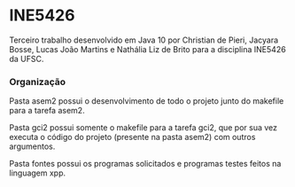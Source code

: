 # INE5426

Terceiro trabalho desenvolvido em Java 10 por Christian de Pieri, Jacyara Bosse, Lucas João Martins e Nathália Liz de Brito para a disciplina INE5426 da UFSC.

### Organização ###

Pasta asem2 possui o desenvolvimento de todo o projeto junto do makefile para a tarefa asem2.

Pasta gci2 possui somente o makefile para a tarefa gci2, que por sua vez executa o código do projeto (presente na pasta asem2) com outros argumentos.

Pasta fontes possui os programas solicitados e programas testes feitos na linguagem xpp.
